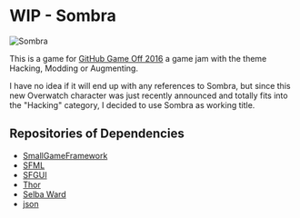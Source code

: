 # WIP - Sombra

![Sombra](https://i.imgur.com/QQnxGfW.jpg)

This is a game for [GitHub Game Off 2016](https://github.com/blog/2274-game-off-theme-announcement)
a game jam with the theme Hacking, Modding or Augmenting.

I have no idea if it will end up with any references to Sombra, but since this new Overwatch character
was just recently announced and totally fits into the "Hacking" category, I decided to use Sombra as working title.

## Repositories of Dependencies

* [SmallGameFramework](https://github.com/eXpl0it3r/SmallGameFramework)
* [SFML](https://github.com/SFML/SFML)
* [SFGUI](https://github.com/TankOs/SFGUI)
* [Thor](https://github.com/bromeon/Thor)
* [Selba Ward](https://github.com/Hapaxia/SelbaWard/)
* [json](https://github.com/nlohmann/json)
